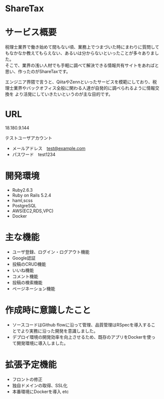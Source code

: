 # ShareTax
# サービス概要

税理士業界で働き始めて間もない頃、業務上でつまづいた時にまわりに質問してもなかなか教えてもらえない、あるいは分からないといったことが多々ありました。　　　　　　　　　　　　　　　　　　　　　　　　　　　　　　　　　　　　　　　　　　　　　　　　　　　　　　　　　　　　　　　　　　　　　　　　　　　　　　　　　　　　　
そこで、業界の浅い人材でも手軽に調べて解決できる情報共有サイトをあればと思い、作ったのがShareTaxです。

エンジニア界隈で言うと、QiitaやZennといったサービスを模範にしており、税理士業界やバックオフィス全般に関わる人達が自発的に調べられるように情報交換を
より活発にしていきたいというのが主な目的です。

# URL
18.180.9.144

テストユーザアカウント
* メールアドレス　test@example.com
* パスワード　test1234

# 開発環境

* Ruby2.6.3
* Ruby on Rails 5.2.4
* haml,scss
* PostgreSQL
* AWS(EC2,RDS,VPC)
* Docker

# 主な機能

* ユーザ登録、ログイン・ログアウト機能
* Google認証
* 投稿のCRUD機能
* いいね機能
* コメント機能
* 投稿の検索機能
* ページネーション機能

# 作成時に意識したこと
* ソースコードはGithub flowに沿って管理、品質管理はRSpecを導入することでより実務に沿った開発を意識しました。
* デプロイ環境の開発効率を向上させるため、既存のアプリをDockerを使って開発環境に導入しました。

# 拡張予定機能
* フロントの修正
* 独自ドメインの取得、SSL化
* 本番環境にDockerを導入 etc
